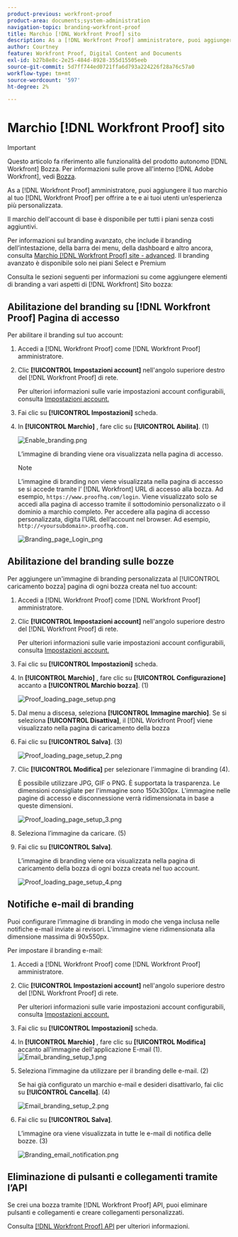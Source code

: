 ```yaml
---
product-previous: workfront-proof
product-area: documents;system-administration
navigation-topic: branding-workfront-proof
title: Marchio [!DNL Workfront Proof] sito
description: As a [!DNL Workfront Proof] amministratore, puoi aggiungere il tuo marchio al tuo [!DNL Workfront Proof] per offrire a te e ai tuoi utenti un’esperienza più personalizzata.
author: Courtney
feature: Workfront Proof, Digital Content and Documents
exl-id: b27b8e8c-2e25-484d-8928-355d15505eeb
source-git-commit: 5d7ff744ed0721ffa6d793a224226f28a76c57a0
workflow-type: tm+mt
source-wordcount: '597'
ht-degree: 2%

---
```


# Marchio [!DNL Workfront Proof] sito

>[!IMPORTANT]
>
>Questo articolo fa riferimento alle funzionalità del prodotto autonomo [!DNL Workfront] Bozza. Per informazioni sulle prove all&#39;interno [!DNL Adobe Workfront], vedi [Bozza](../../../review-and-approve-work/proofing/proofing.md).

As a [!DNL Workfront Proof] amministratore, puoi aggiungere il tuo marchio al tuo [!DNL Workfront Proof] per offrire a te e ai tuoi utenti un’esperienza più personalizzata.

Il marchio dell&#39;account di base è disponibile per tutti i piani senza costi aggiuntivi.

Per informazioni sul branding avanzato, che include il branding dell’intestazione, della barra dei menu, della dashboard e altro ancora, consulta [Marchio [!DNL Workfront Proof] site - advanced](../../../workfront-proof/wp-acct-admin/branding/brand-wp-site-advanced.md). Il branding avanzato è disponibile solo nei piani Select e Premium

Consulta le sezioni seguenti per informazioni su come aggiungere elementi di branding a vari aspetti di [!DNL Workfront] Sito bozza:

## Abilitazione del branding su [!DNL Workfront Proof] Pagina di accesso

Per abilitare il branding sul tuo account:

1. Accedi a [!DNL Workfront Proof] come [!DNL Workfront Proof] amministratore.
1. Clic **[!UICONTROL Impostazioni account]** nell&#39;angolo superiore destro del [!DNL Workfront Proof] di rete.

   Per ulteriori informazioni sulle varie impostazioni account configurabili, consulta [Impostazioni account.](https://support.workfront.com/hc/en-us/sections/115000912147-Account-Settings)

1. Fai clic su **[!UICONTROL Impostazioni]** scheda.
1. In **[!UICONTROL Marchio]** , fare clic su **[!UICONTROL Abilita]**. (1)

   ![Enable_branding.png](assets/enable-branding-350x177.png)

   L’immagine di branding viene ora visualizzata nella pagina di accesso.

   >[!NOTE]
   >
   >L’immagine di branding non viene visualizzata nella pagina di accesso se si accede tramite l’ [!DNL Workfront] URL di accesso alla bozza. Ad esempio, `https://www.proofhq.com/login`. Viene visualizzato solo se accedi alla pagina di accesso tramite il sottodominio personalizzato o il dominio a marchio completo. Per accedere alla pagina di accesso personalizzata, digita l’URL dell’account nel browser. Ad esempio, `http://<yoursubdomain>.proofhq.com.` <!--For more information about fully branded domains, see "Fully Branded Domains" in the article [Configure a branded domain in [!DNL Workfront Proof]](../../../workfront-proof/wp-acct-admin/branding/configure-branded-domain-in-wp.md).-->

   ![Branding_page_Login_png](assets/branding---login-page-350x198.png)

## Abilitazione del branding sulle bozze

Per aggiungere un&#39;immagine di branding personalizzata al [!UICONTROL caricamento bozza] pagina di ogni bozza creata nel tuo account:

1. Accedi a [!DNL Workfront Proof] come [!DNL Workfront Proof] amministratore.
1. Clic **[!UICONTROL Impostazioni account]** nell&#39;angolo superiore destro del [!DNL Workfront Proof] di rete.

   Per ulteriori informazioni sulle varie impostazioni account configurabili, consulta [Impostazioni account.](https://support.workfront.com/hc/en-us/sections/115000912147-Account-Settings)

1. Fai clic su **[!UICONTROL Impostazioni]** scheda.
1. In **[!UICONTROL Marchio]** , fare clic su **[!UICONTROL Configurazione]** accanto a **[!UICONTROL Marchio bozza]**. (1)

   ![Proof_loading_page_setup.png](assets/proof-loading-page-setup-350x159.png)

1. Dal menu a discesa, seleziona **[!UICONTROL Immagine marchio]**.
Se si seleziona **[!UICONTROL Disattiva]**, il [!DNL Workfront Proof] viene visualizzato nella pagina di caricamento della bozza

1. Fai clic su **[!UICONTROL Salva]**. (3)

   ![Proof_loading_page_setup_2.png](assets/proof-loading-page-setup-2-350x164.png)

1. Clic **[!UICONTROL Modifica]** per selezionare l&#39;immagine di branding (4).

   È possibile utilizzare JPG, GIF o PNG. È supportata la trasparenza. Le dimensioni consigliate per l&#39;immagine sono 150x300px. L&#39;immagine nelle pagine di accesso e disconnessione verrà ridimensionata in base a queste dimensioni.

   ![Proof_loading_page_setup_3.png](assets/proof-loading-page-setup-3-350x116.png)

1. Seleziona l’immagine da caricare. (5)
1. Fai clic su **[!UICONTROL Salva]**.

   L’immagine di branding viene ora visualizzata nella pagina di caricamento della bozza di ogni bozza creata nel tuo account.

   ![Proof_loading_page_setup_4.png](assets/proof-loading-page-setup-4-350x97.png)

## Notifiche e-mail di branding

Puoi configurare l’immagine di branding in modo che venga inclusa nelle notifiche e-mail inviate ai revisori. L&#39;immagine viene ridimensionata alla dimensione massima di 90x550px.

Per impostare il branding e-mail:

1. Accedi a [!DNL Workfront Proof] come [!DNL Workfront Proof] amministratore.
1. Clic **[!UICONTROL Impostazioni account]** nell&#39;angolo superiore destro del [!DNL Workfront Proof] di rete.

   Per ulteriori informazioni sulle varie impostazioni account configurabili, consulta [Impostazioni account.](https://support.workfront.com/hc/en-us/sections/115000912147-Account-Settings)

1. Fai clic su **[!UICONTROL Impostazioni]** scheda.
1. In **[!UICONTROL Marchio]** , fare clic su **[!UICONTROL Modifica]** accanto all&#39;immagine dell&#39;applicazione E-mail (1).
   ![Email_branding_setup_1.png](assets/email-branding-setup-1-350x227.png)

1. Seleziona l’immagine da utilizzare per il branding delle e-mail. (2)

   Se hai già configurato un marchio e-mail e desideri disattivarlo, fai clic su **[!UICONTROL Cancella]**. (4)

   ![Email_branding_setup_2.png](assets/email-branding-setup-2-350x96.png)

1. Fai clic su **[!UICONTROL Salva]**.

   L’immagine ora viene visualizzata in tutte le e-mail di notifica delle bozze. (3)

   ![Branding_email_notification.png](assets/branding---email-notification-350x195.png)

<!--
<h2 data-mc-conditions="QuicksilverOrClassic.Draft mode">Custom Sub-Domains</h2>
-->

<!--
<p data-mc-conditions="QuicksilverOrClassic.Draft mode">You can add your brand name to your Workfront Proof account URL. For example, your URL might look like this:</p>
-->

<!--
<p data-mc-conditions="QuicksilverOrClassic.Draft mode"><strong>http://yoursubdomain.proofhq.com</strong> </p>
-->

<!--
<p data-mc-conditions="QuicksilverOrClassic.Draft mode">This customization is also included in all your proof links, as well as in the 'From' email address for your proof notifications.</p>
-->

<!--
<p data-mc-conditions="QuicksilverOrClassic.Draft mode">For more information on how to set up a branded sub-domain, see <a href="../../../workfront-proof/wp-acct-admin/branding/configure-branded-domain-in-wp.md" class="MCXref xref">Configure a branded domain in Workfront Proof</a></p>
-->

## Eliminazione di pulsanti e collegamenti tramite l’API

Se crei una bozza tramite [!DNL Workfront Proof] API, puoi eliminare pulsanti e collegamenti e creare collegamenti personalizzati.

Consulta [[!DNL Workfront Proof] API](https://api.proofhq.com/) per ulteriori informazioni.
